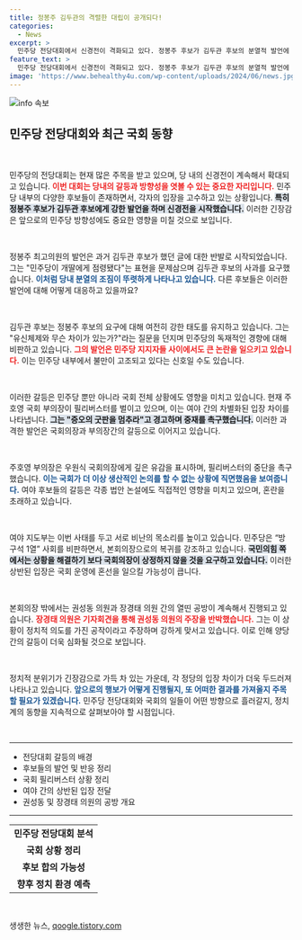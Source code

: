 ```yaml
---
title: 정봉주 김두관의 격렬한 대립이 공개되다!
categories:
  - News
excerpt: >
  민주당 전당대회에서 신경전이 격화되고 있다. 정봉주 후보가 김두관 후보의 분열적 발언에 사과를 요구하자, 김 후보는 더욱 강한 반발로 맞섰다. 이재명 후보는 높은 지지율을 기록한 가운데, 정치적 긴장감이 고조되고 있다. 클릭 유도!
feature_text: >
  민주당 전당대회에서 신경전이 격화되고 있다. 정봉주 후보가 김두관 후보의 분열적 발언에 사과를 요구하자, 김 후보는 더욱 강한 반발로 맞섰다. 이재명 후보는 높은 지지율을 기록한 가운데, 정치적 긴장감이 고조되고 있다. 클릭 유도!
image: 'https://www.behealthy4u.com/wp-content/uploads/2024/06/news.jpg'
---
```


<p><img src="https://www.behealthy4u.com/wp-content/uploads/2024/06/news.jpg" alt="info 속보" /></p>

<h2 data-ke-size="size26">민주당 전당대회와 최근 국회 동향</h2>

<p data-ke-size="size16">&nbsp;</p>

<p>민주당의 전당대회는 현재 많은 주목을 받고 있으며, 당 내의 신경전이 계속해서 확대되고 있습니다. <b><span style="color: #ee2323;">이번 대회는 당내의 갈등과 방향성을 엿볼 수 있는 중요한 자리입니다.</span></b> 민주당 내부의 다양한 후보들이 존재하면서, 각자의 입장을 고수하고 있는 상황입니다. <b><span style="background-color: #21538527;">특히 정봉주 후보가 김두관 후보에게 강한 발언을 하며 신경전을 시작했습니다.</span></b> 이러한 긴장감은 앞으로의 민주당 방향성에도 중요한 영향을 미칠 것으로 보입니다. </p>

<p data-ke-size="size16">&nbsp;</p>

<p>정봉주 최고의원의 발언은 과거 김두관 후보가 했던 글에 대한 반발로 시작되었습니다. 그는 "민주당이 개딸에게 점령됐다"는 표현을 문제삼으며 김두관 후보의 사과를 요구했습니다. <b><span style="color: #1a5490;">이처럼 당내 분열의 조짐이 뚜렷하게 나타나고 있습니다.</span></b> 다른 후보들은 이러한 발언에 대해 어떻게 대응하고 있을까요? </p>

<p data-ke-size="size16">&nbsp;</p>

<p>김두관 후보는 정봉주 후보의 요구에 대해 여전히 강한 태도를 유지하고 있습니다. 그는 "유신체제와 무슨 차이가 있는가?"라는 질문을 던지며 민주당의 독재적인 경향에 대해 비판하고 있습니다. <b><span style="color: #ee2323;">그의 발언은 민주당 지지자들 사이에서도 큰 논란을 일으키고 있습니다.</span></b> 이는 민주당 내부에서 불만이 고조되고 있다는 신호일 수도 있습니다. </p>

<p data-ke-size="size16">&nbsp;</p>

<p>이러한 갈등은 민주당 뿐만 아니라 국회 전체 상황에도 영향을 미치고 있습니다. 현재 주호영 국회 부의장이 필리버스터를 벌이고 있으며, 이는 여야 간의 차별화된 입장 차이를 나타냅니다. <b><span style="background-color: #21538527;">그는 "증오의 굿판을 멈추라"고 경고하며 중재를 촉구했습니다.</span></b> 이러한 과격한 발언은 국회의장과 부의장간의 갈등으로 이어지고 있습니다. </p>

<p data-ke-size="size16">&nbsp;</p>

<p>주호영 부의장은 우원식 국회의장에게 깊은 유감을 표시하며, 필리버스터의 중단을 촉구했습니다. <b><span style="color: #1a5490;">이는 국회가 더 이상 생산적인 논의를 할 수 없는 상황에 직면했음을 보여줍니다.</span></b> 여야 후보들의 갈등은 각종 법안 논설에도 직접적인 영향을 미치고 있으며, 혼란을 초래하고 있습니다. </p>

<p data-ke-size="size16">&nbsp;</p>

<p>여야 지도부는 이번 사태를 두고 서로 비난의 목소리를 높이고 있습니다. 민주당은 “방구석 1열” 사회를 비판하면서, 본회의장으로의 복귀를 강조하고 있습니다. <b><span style="background-color: #21538527;">국민의힘 쪽에서는 상황을 해결하기 보다 국회의장이 상정하지 않을 것을 요구하고 있습니다.</span></b> 이러한 상반된 입장은 국회 운영에 혼선을 일으킬 가능성이 큽니다. </p>

<p data-ke-size="size16">&nbsp;</p>

<p>본회의장 밖에서는 권성동 의원과 장경태 의원 간의 열띤 공방이 계속해서 진행되고 있습니다. <b><span style="color: #ee2323;">장경태 의원은 기자회견을 통해 권성동 의원의 주장을 반박했습니다.</span></b> 그는 이 상황이 정치적 의도를 가진 공작이라고 주장하며 강하게 맞서고 있습니다. 이로 인해 양당 간의 갈등이 더욱 심화될 것으로 보입니다. </p>

<p data-ke-size="size16">&nbsp;</p>

<p>정치적 분위기가 긴장감으로 가득 차 있는 가운데, 각 정당의 입장 차이가 더욱 두드러져 나타나고 있습니다. <b><span style="color: #1a5490;">앞으로의 행보가 어떻게 진행될지, 또 어떠한 결과를 가져올지 주목할 필요가 있겠습니다.</span></b> 민주당 전당대회와 국회의 일들이 어떤 방향으로 흘러갈지, 정치계의 동향을 지속적으로 살펴보아야 할 시점입니다. </p>

<p data-ke-size="size16">&nbsp;</p>

<hr>

<ul>
  <li>전당대회 갈등의 배경</li>
  <li>후보들의 발언 및 반응 정리</li>
  <li>국회 필리버스터 상황 정리</li>
  <li>여야 간의 상반된 입장 전달</li>
  <li>권성동 및 장경태 의원의 공방 개요</li>
</ul>

<hr>

<table style="width: 100%; border-collapse: collapse;">
  <tr>
    <td style="text-align: center; height: 17px;"><b>민주당 전당대회 분석</b></td>
  </tr>
  <tr>
    <td style="text-align: center;"><b>국회 상황 정리</b></td>
  </tr>
  <tr>
    <td style="text-align: center;"><b>후보 합의 가능성</b></td>
  </tr>
  <tr>
    <td style="text-align: center;"><b>향후 정치 환경 예측</b></td>
  </tr>
</table>

<p data-ke-size="size16">&nbsp;</p>
생생한 뉴스, <a href="https://qoogle.tistory.com" rel="dofollow">qoogle.tistory.com</a>



